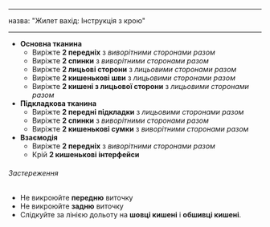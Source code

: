 - - -
назва: "Жилет вахід: Інструкція з крою"
- - -

- **Основна тканина**
  - Виріжте **2 передніх** з _виворітними сторонами разом_
  - Виріжте **2 спинки** з _виворітними сторонами разом_
  - Виріжте **2 лицьові сторони** з _лицьовими сторонами разом_
  - Виріжте **2 кишенькові шви** з _лицьовими сторонами разом_
  - Виріжте **2 кишені з лицьової сторони** з _лицьовими сторонами разом_
- **Підкладкова тканина**
  - Виріжте **2 передні підкладки** з _лицьовими сторонами разом_
  - Виріжте **2 спинки** з _виворітними сторонами разом_
  - Виріжте **2 кишенькові сумки** з _виворітними сторонами разом_
- **Взаємодія**
  - Виріжте **2 передніх** з _виворітними сторонами разом_
  - Крій **2 кишенькові інтерфейси**

<Warning>

###### Застереження

- Не викроюйте **передню** виточку
- Не викроюйте **задню** виточку
- Слідкуйте за лінією дольоту на **шовці кишені** і **обшивці кишені**.

</Warning>
